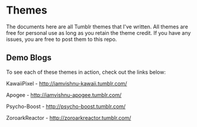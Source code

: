 # Themes
The documents here are all Tumblr themes that I've written. All themes are free for personal use as long as you retain the theme credit. If you have any issues, you are free to post them to this repo.

## Demo Blogs
To see each of these themes in action, check out the links below:

KawaiiPixel - http://iamvishnu-kawaii.tumblr.com/

Apogee - http://iamvishnu-apogee.tumblr.com/

Psycho-Boost - http://psycho-boost.tumblr.com/

ZoroarkReactor - http://zoroarkreactor.tumblr.com/
